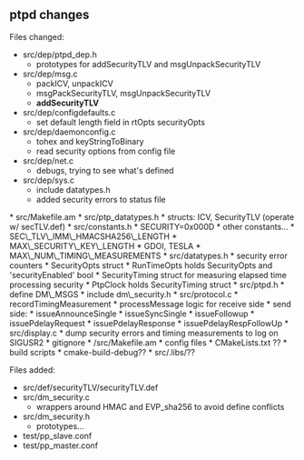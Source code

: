 ## ptpd changes

Files changed:

* src/dep/ptpd_dep.h
    * prototypes for addSecurityTLV and msgUnpackSecurityTLV
* src/dep/msg.c
    * packICV, unpackICV
    * msgPackSecurityTLV, msgUnpackSecurityTLV
    * **addSecurityTLV**
* src/dep/configdefaults.c
    * set default length field in rtOpts securityOpts
* src/dep/daemonconfig.c
    * tohex and keyStringToBinary
    * read security options from config file
* src/dep/net.c
    * debugs, trying to see what's defined
* src/dep/sys.c
    * include datatypes.h
    * added security errors to status file
<p></p>
* src/Makefile.am
* src/ptp_datatypes.h
    * structs: ICV, SecurityTLV (operate w/ secTLV.def)
* src/constants.h
    * SECURITY=0x000D
    * other constants...
        * SEC\_TLV\_IMM\_HMACSHA256\_LENGTH
	    * MAX\_SECURITY\_KEY\_LENGTH
	    * GDOI, TESLA
	    * MAX\_NUM\_TIMING\_MEASUREMENTS
* src/datatypes.h
    * security error counters
    * SecurityOpts struct
        * RunTimeOpts holds SecurityOpts and 'securityEnabled' bool
    * SecurityTiming struct for measuring elapsed time processing security
        * PtpClock holds SecurityTiming struct 
* src/ptpd.h
    * define DM\_MSGS
    * include dm\_security.h 
* src/protocol.c
    * recordTimingMeasurement
    * processMessage logic for receive side
    * send side:
        * issueAnnounceSingle
	    * issueSyncSingle
	    * issueFollowup
	    * issuePdelayRequest
	    * issuePdelayResponse
	    * issuePdelayRespFollowUp
* src/display.c
    * dump security errors and timing measurements to log on SIGUSR2
* gitignore
    * /src/Makefile.am
    * config files
    * CMakeLists.txt ??
    * build scripts
    * cmake-build-debug??
    * src/.libs/??


Files added:

* src/def/securityTLV/securityTLV.def
* src/dm_security.c
    * wrappers around HMAC and EVP\_sha256 to avoid define conflicts
* src/dm_security.h
    * prototypes...
* test/pp_slave.conf
* test/pp_master.conf

